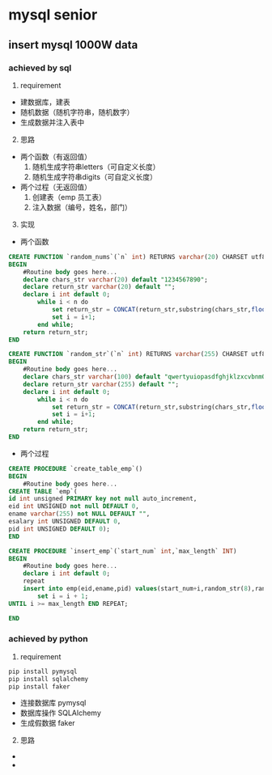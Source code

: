 ﻿# mysql senior
## insert mysql 1000W data
### achieved by sql
1. requirement
- 建数据库，建表
- 随机数据（随机字符串，随机数字）
- 生成数据并注入表中
2. 思路
- 两个函数（有返回值）
    1. 随机生成字符串letters（可自定义长度）
    2. 随机生成字符串digits（可自定义长度）
- 两个过程（无返回值）
    1. 创建表（emp 员工表）
    2. 注入数据（编号，姓名，部门）
3. 实现
- 两个函数
```sql
CREATE FUNCTION `random_nums`(`n` int) RETURNS varchar(20) CHARSET utf8
BEGIN
	#Routine body goes here...
	declare chars_str varchar(20) default "1234567890";
	declare return_str varchar(20) default "";
	declare i int default 0;
		while i < n do
			set return_str = CONCAT(return_str,substring(chars_str,floor(1+RAND()*10),1));
			set i = i+1;
		end while;
	return return_str;
END
```
```sql
CREATE FUNCTION `random_str`(`n` int) RETURNS varchar(255) CHARSET utf8
BEGIN
	#Routine body goes here...
	declare chars_str varchar(100) default "qwertyuiopasdfghjklzxcvbnmQWERTYUIOPASDFGHJKLZXCVBNM";
	declare return_str varchar(255) default "";
	declare i int default 0;
		while i < n do
			set return_str = CONCAT(return_str,substring(chars_str,floor(1+RAND()*52),1));
			set i = i+1;
		end while;
	return return_str;
END
```
- 两个过程
```sql
CREATE PROCEDURE `create_table_emp`()
BEGIN
	#Routine body goes here...
CREATE TABLE `emp`(
id int unsigned PRIMARY key not null auto_increment,
eid int UNSIGNED not null DEFAULT 0,
ename varchar(255) not NULL DEFAULT "",
esalary int UNSIGNED DEFAULT 0,
pid int UNSIGNED DEFAULT 0);
END
```
```sql
CREATE PROCEDURE `insert_emp`(`start_num` int,`max_length` INT)
BEGIN
	#Routine body goes here...
	declare i int default 0;
	repeat
	insert into emp(eid,ename,pid) values(start_num+i,random_str(8),random_nums(3));
		set i = i + 1;
UNTIL i >= max_length END REPEAT;

END
```
### achieved by python
1. requirement
```cmd
pip install pymysql
pip install sqlalchemy
pip install faker
```
- 连接数据库 pymysql
- 数据库操作 SQLAlchemy
- 生成假数据 faker
2. 思路
- 
- 